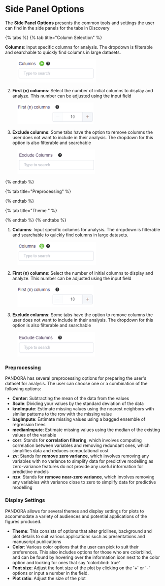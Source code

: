 # Side Panel Options

The **Side Panel Options** presents the common tools and settings the user can find in the side panels for the tabs in Discovery

{% tabs %}
{% tab title="Column Selection" %}


**Columns**: Input specific columns for analysis. The dropdown is filterable and searchable to quickly find columns in large datasets.

<figure><img src="../../.gitbook/assets/image (10).png" alt=""><figcaption></figcaption></figure>

2. **First (n) columns**: Select the number of initial columns to display and analyze. This number can be adjusted using the input field

<figure><img src="../../.gitbook/assets/image (11).png" alt=""><figcaption></figcaption></figure>

3. **Exclude columns**: Some tabs have the option to remove columns the user does not want to include in their analysis. The dropdown for this option is also filterable and searchable

<figure><img src="../../.gitbook/assets/image (12).png" alt=""><figcaption></figcaption></figure>
{% endtab %}

{% tab title="Preprocessing" %}

{% endtab %}

{% tab title="Theme " %}

{% endtab %}
{% endtabs %}

1. **Columns**: Input specific columns for analysis. The dropdown is filterable and searchable to quickly find columns in large datasets.

<figure><img src="../../.gitbook/assets/image (10).png" alt=""><figcaption></figcaption></figure>

2. **First (n) columns**: Select the number of initial columns to display and analyze. This number can be adjusted using the input field

<figure><img src="../../.gitbook/assets/image (11).png" alt=""><figcaption></figcaption></figure>

3. **Exclude columns**: Some tabs have the option to remove columns the user does not want to include in their analysis. The dropdown for this option is also filterable and searchable

<figure><img src="../../.gitbook/assets/image (12).png" alt=""><figcaption></figcaption></figure>

### Preprocessing&#x20;

PANDORA has several preprocessing options for preparing the user's dataset for analysis. The user can choose one or a combination of the following options:&#x20;

* **Center**: Subtracting the mean of the data from the values
* **Scale**: Dividing your values by the standard deviation of the data
* **knnImpute**: Estimate missing values using the nearest neighbors with similar patterns to the row with the missing value
* **bagImpute**: Estimate missing values using a bagged ensemble of regression trees
* **medianImpute**: Estimate missing values using the median of the existing values of the variable&#x20;
* **corr**: Stands for **correlation filtering**, which involves computing correlation between variables and removing redundant ones, which simplifies data and reduces computational cost
* **zv**: Stands for **remove** **zero variance**, which involves removing any variables with no variance to simplify data for predictive modelling as zero-variance features do not provide any useful information for predictive models&#x20;
* **nzv**: Stands for **remove** **near-zero variance**, which involves removing any variables with variance close to zero to simplify data for predictive modelling

### Display Settings

PANDORA allows for several themes and display settings for plots to accommodate a variety of audiences and potential applications of the figures produced.&#x20;

* **Theme:** This consists of options that alter gridlines, background and plot details to suit various applications such as presentations and manuscript publications
* **Color**: Various color options that the user can pick to suit their preferences. This also includes options for those who are colorblind, and can be found by hovering over the information icon next to the color option and looking for ones that say 'colorblind: true'
* **Font size**: Adjust the font size of the plot by clicking on the '+' or '-' options or input a number in the field.&#x20;
* **Plot ratio**: Adjust the size of the plot&#x20;
